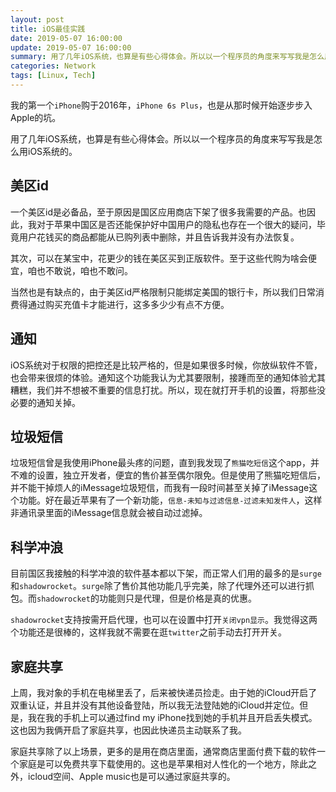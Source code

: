 ```yaml
---
layout: post
title: iOS最佳实践
date: 2019-05-07 16:00:00
update: 2019-05-07 16:00:00
summary: 用了几年iOS系统，也算是有些心得体会。所以以一个程序员的角度来写写我是怎么用iOS系统的。
categories: Network
tags: [Linux, Tech]
---
```


我的第一个`iPhone`购于2016年，`iPhone 6s Plus`，也是从那时候开始逐步步入Apple的坑。

用了几年iOS系统，也算是有些心得体会。所以以一个程序员的角度来写写我是怎么用iOS系统的。

## 美区id

一个美区id是必备品，至于原因是国区应用商店下架了很多我需要的产品。也因此，我对于苹果中国区是否还能保护好中国用户的隐私也存在一个很大的疑问，毕竟用户花钱买的商品都能从已购列表中删除，并且告诉我并没有办法恢复。

其次，可以在某宝中，花更少的钱在美区买到正版软件。至于这些代购为啥会便宜，咱也不敢说，咱也不敢问。

当然也是有缺点的，由于美区id严格限制只能绑定美国的银行卡，所以我们日常消费得通过购买充值卡才能进行，这多多少少有点不方便。

## 通知

iOS系统对于权限的把控还是比较严格的，但是如果很多时候，你放纵软件不管，也会带来很烦的体验。通知这个功能我认为尤其要限制，接踵而至的通知体验尤其糟糕，我们并不想被不重要的信息打扰。所以，现在就打开手机的设置，将那些没必要的通知关掉。

## 垃圾短信

垃圾短信曾是我使用iPhone最头疼的问题，直到我发现了`熊猫吃短信`这个app，并不难的设置，独立开发者，便宜的售价甚至偶尔限免。但是使用了熊猫吃短信后，并不能干掉烦人的iMessage垃圾短信，而我有一段时间甚至关掉了iMessage这个功能。好在最近苹果有了一个新功能，`信息-未知与过滤信息-过滤未知发件人`，这样非通讯录里面的iMessage信息就会被自动过滤掉。

## 科学冲浪

目前国区我接触的科学冲浪的软件基本都以下架，而正常人们用的最多的是`surge`和`shadowrocket`。`surge`除了售价其他功能几乎完美，除了代理外还可以进行抓包。而`shadowrocket`的功能则只是代理，但是价格是真的优惠。

`shadowrocket`支持按需开启代理，也可以在设置中打开`关闭vpn显示`。我觉得这两个功能还是很棒的，这样我就不需要在逛`twitter`之前手动去打开开关。

## 家庭共享

上周，我对象的手机在电梯里丢了，后来被快递员捡走。由于她的iCloud开启了双重认证，并且并没有其他设备登陆，所以我无法登陆她的iCloud并定位。但是，我在我的手机上可以通过find my iPhone找到她的手机并且开启丢失模式。这也因为我俩开启了家庭共享，也因此快递员主动联系了我。

家庭共享除了以上场景，更多的是用在商店里面，通常商店里面付费下载的软件一个家庭是可以免费共享下载使用的。这也是苹果相对人性化的一个地方，除此之外，icloud空间、Apple music也是可以通过家庭共享的。
